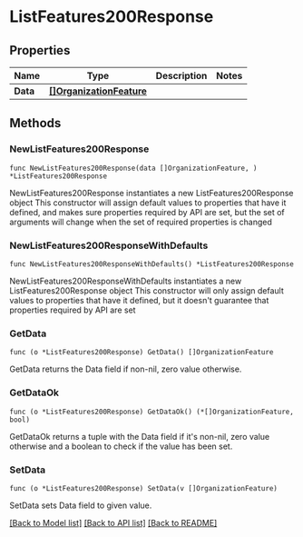 # ListFeatures200Response

## Properties

Name | Type | Description | Notes
------------ | ------------- | ------------- | -------------
**Data** | [**[]OrganizationFeature**](OrganizationFeature.md) |  | 

## Methods

### NewListFeatures200Response

`func NewListFeatures200Response(data []OrganizationFeature, ) *ListFeatures200Response`

NewListFeatures200Response instantiates a new ListFeatures200Response object
This constructor will assign default values to properties that have it defined,
and makes sure properties required by API are set, but the set of arguments
will change when the set of required properties is changed

### NewListFeatures200ResponseWithDefaults

`func NewListFeatures200ResponseWithDefaults() *ListFeatures200Response`

NewListFeatures200ResponseWithDefaults instantiates a new ListFeatures200Response object
This constructor will only assign default values to properties that have it defined,
but it doesn't guarantee that properties required by API are set

### GetData

`func (o *ListFeatures200Response) GetData() []OrganizationFeature`

GetData returns the Data field if non-nil, zero value otherwise.

### GetDataOk

`func (o *ListFeatures200Response) GetDataOk() (*[]OrganizationFeature, bool)`

GetDataOk returns a tuple with the Data field if it's non-nil, zero value otherwise
and a boolean to check if the value has been set.

### SetData

`func (o *ListFeatures200Response) SetData(v []OrganizationFeature)`

SetData sets Data field to given value.



[[Back to Model list]](../README.md#documentation-for-models) [[Back to API list]](../README.md#documentation-for-api-endpoints) [[Back to README]](../README.md)


